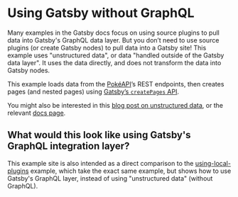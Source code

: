 # Using Gatsby without GraphQL

Many examples in the Gatsby docs focus on using source plugins to pull data into Gatsby's GraphQL data layer. But you don’t need to use source plugins (or create Gatsby nodes) to pull data into a Gatsby site! This example uses "unstructured data", or data "handled outside of the Gatsby data layer". It uses the data directly, and does not transform the data into Gatsby nodes.

This example loads data from the [PokéAPI](https://www.pokeapi.co)’s REST endpoints, then creates pages (and nested pages) using [Gatsby’s `createPages` API](https://www.gatsbyjs.org/docs/node-apis/#createPages).

You might also be interested in this [blog post on unstructured data](/docs/blog/2018-10-25-using-gatsby-without-graphql/index.md), or the relevant [docs page](https://www.gatsbyjs.org/docs/using-gatsby-without-graphql).

## What would this look like using Gatsby's GraphQL integration layer?

This example site is also intended as a direct comparison to the [using-local-plugins](../using-local-plugins) example, which take the exact same example, but shows how to use Gatsby's GraphQL layer, instead of using "unstructured data" (without GraphQL).
